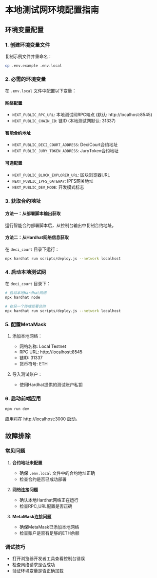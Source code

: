 # 本地测试网环境配置指南

## 环境变量配置

### 1. 创建环境变量文件

复制示例文件并重命名：
```bash
cp .env.example .env.local
```

### 2. 必需的环境变量

在 `.env.local` 文件中配置以下变量：

#### 网络配置
- `NEXT_PUBLIC_RPC_URL`: 本地测试网RPC端点 (默认: http://localhost:8545)
- `NEXT_PUBLIC_CHAIN_ID`: 链ID (本地测试网默认: 31337)

#### 智能合约地址
- `NEXT_PUBLIC_DECI_COURT_ADDRESS`: DeciCourt合约地址
- `NEXT_PUBLIC_JURY_TOKEN_ADDRESS`: JuryToken合约地址

#### 可选配置
- `NEXT_PUBLIC_BLOCK_EXPLORER_URL`: 区块浏览器URL
- `NEXT_PUBLIC_IPFS_GATEWAY`: IPFS网关地址
- `NEXT_PUBLIC_DEV_MODE`: 开发模式标志

### 3. 获取合约地址

#### 方法一：从部署脚本输出获取
运行智能合约部署脚本后，从控制台输出中复制合约地址。

#### 方法二：从Hardhat网络信息获取
在 `deci_court` 目录下运行：
```bash
npx hardhat run scripts/deploy.js --network localhost
```

### 4. 启动本地测试网

在 `deci_court` 目录下：
```bash
# 启动本地Hardhat网络
npx hardhat node

# 在另一个终端部署合约
npx hardhat run scripts/deploy.js --network localhost
```

### 5. 配置MetaMask

1. 添加本地网络：
   - 网络名称: Local Testnet
   - RPC URL: http://localhost:8545
   - 链ID: 31337
   - 货币符号: ETH

2. 导入测试账户：
   - 使用Hardhat提供的测试账户私钥

### 6. 启动前端应用

```bash
npm run dev
```

应用将在 http://localhost:3000 启动。

## 故障排除

### 常见问题

1. **合约地址未配置**
   - 确保 `.env.local` 文件中的合约地址正确
   - 检查合约是否已成功部署

2. **网络连接问题**
   - 确认本地Hardhat网络正在运行
   - 检查RPC_URL配置是否正确

3. **MetaMask连接问题**
   - 确保MetaMask已添加本地网络
   - 检查账户是否有足够的ETH余额

### 调试技巧

- 打开浏览器开发者工具查看控制台错误
- 检查网络请求是否成功
- 验证环境变量是否正确加载